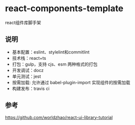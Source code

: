 # react-components-template
react组件库脚手架

## 说明
* 基本配置：eslint、stylelint和commitlint
* 技术栈：react+ts
* 打包：gulp，支持 cjs、esm 两种格式的打包
* 开发调试：docz
* 单元测试：jest
* 按需加载: 允许通过 babel-plugin-import 实现组件的按需加载
* 构建发布：travis ci


## 参考
https://github.com/worldzhao/react-ui-library-tutorial